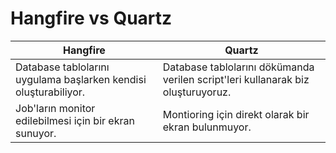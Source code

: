 # Hangfire vs Quartz

|Hangfire|Quartz|
|-|-|
|Database tablolarını uygulama başlarken kendisi oluşturabiliyor.|Database tablolarını dökümanda verilen script'leri kullanarak biz oluşturuyoruz.|
|Job'ların monitor edilebilmesi için bir ekran sunuyor.|Montioring için direkt olarak bir ekran bulunmuyor.|